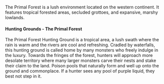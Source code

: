 The Primal Forest is a lush environment located on the western continent. It features tropical forested areas, secluded grottoes, and expansive, marshy lowlands.

#### Hunting Grounds - The Primal Forest

The Primal Forest Hunting Ground is a tropical area, a lush swath where the rain is warm and the rivers are cool and refreshing. Cradled by waterfalls, this hunting ground is called home by many monsters who freely indulge in the luxury. Towards the fringes of the forest, hunters will approach more desolate territory where many larger monsters carve their nests and stake their claim to the land. Poison pools that naturally form and well up onto the ground and commonplace. If a hunter sees any pool of purple liquid, they best not step in it.